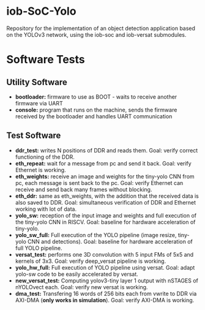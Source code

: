 # iob-SoC-Yolo

Repository for the implementation of an object detection application based on the YOLOv3 network, using the iob-soc and iob-versat submodules.

# Software Tests
## Utility Software
- **bootloader:** firmware to use as BOOT - waits to receive another firmware via UART
- **console:** program that runs on the machine, sends the firmware received by the bootloader and handles UART communication

## Test Software
- **ddr_test:** writes N positions of DDR and reads them. Goal: verify correct functioning of the DDR.
- **eth_repeat:** wait for a message from pc and send it back. Goal: verify Ethernet is working.
- **eth_weights:** receive an image and weights for the tiny-yolo CNN from pc, each message is sent back to the pc. Goal: verify Ethernet can receive and send back many frames without blocking.
- **eth_ddr:** same as eth_weights, with the addition that the received data is also saved to DDR. Goal: simultaneous verification of DDR and Ethernet working with lot of data.
- **yolo_sw:** reception of the input image and weights and full execution of the tiny-yolo CNN in RISCV. Goal: baseline for hardware acceleration of tiny-yolo.
- **yolo_sw_full:** Full execution of the YOLO pipeline (image resize, tiny-yolo CNN and detections). Goal: baseline for hardware acceleration of full YOLO pipeline.
- **versat_test:** performs one 3D convolution with 5 input FMs of 5x5 and kernels of 3x3. Goal: verify deep_versat pipeline is working.
- **yolo_hw_full:** Full execution of YOLO pipeline using versat. Goal: adapt yolo-sw code to be easily accelerated by versat.
- **new_versat_test:** Computing yolov3-tiny layer 1 output with nSTAGES of nYOLOvect each. Goal: verify new versat is working.
- **dma_test:** Transfering 16 words of 256 bits each from vwrite to DDR via AXI-DMA (**only works in simulation**). Goal: verify AXI-DMA is working.
